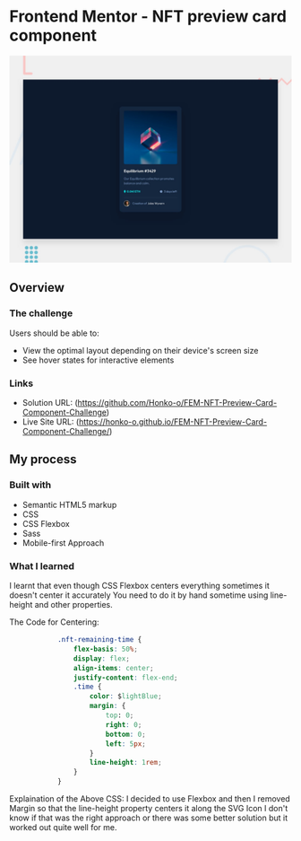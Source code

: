 # Frontend Mentor - NFT preview card component

![Design preview for the NFT preview card component coding challenge](./design/desktop-preview.jpg)

## Overview

### The challenge

Users should be able to:

- View the optimal layout depending on their device's screen size
- See hover states for interactive elements

### Links

- Solution URL: (https://github.com/Honko-o/FEM-NFT-Preview-Card-Component-Challenge)
- Live Site URL: (https://honko-o.github.io/FEM-NFT-Preview-Card-Component-Challenge/)

## My process

### Built with

- Semantic HTML5 markup
- CSS
- CSS Flexbox
- Sass
- Mobile-first Approach

### What I learned

I learnt that even though CSS Flexbox centers everything sometimes it doesn't center it accurately 
You need to do it by hand sometime using line-height and other properties.

The Code for Centering:

``` CSS
            .nft-remaining-time {
                flex-basis: 50%;
                display: flex;
                align-items: center;
                justify-content: flex-end;
                .time {
                    color: $lightBlue;
                    margin: {
                        top: 0;
                        right: 0;
                        bottom: 0;
                        left: 5px;
                    }
                    line-height: 1rem;
                }
            }
```
Explaination of the Above CSS:
I decided to use Flexbox and then I removed Margin so that the line-height property centers it along the SVG Icon
I don't know if that was the right approach or there was some better solution
but it worked out quite well for me.
